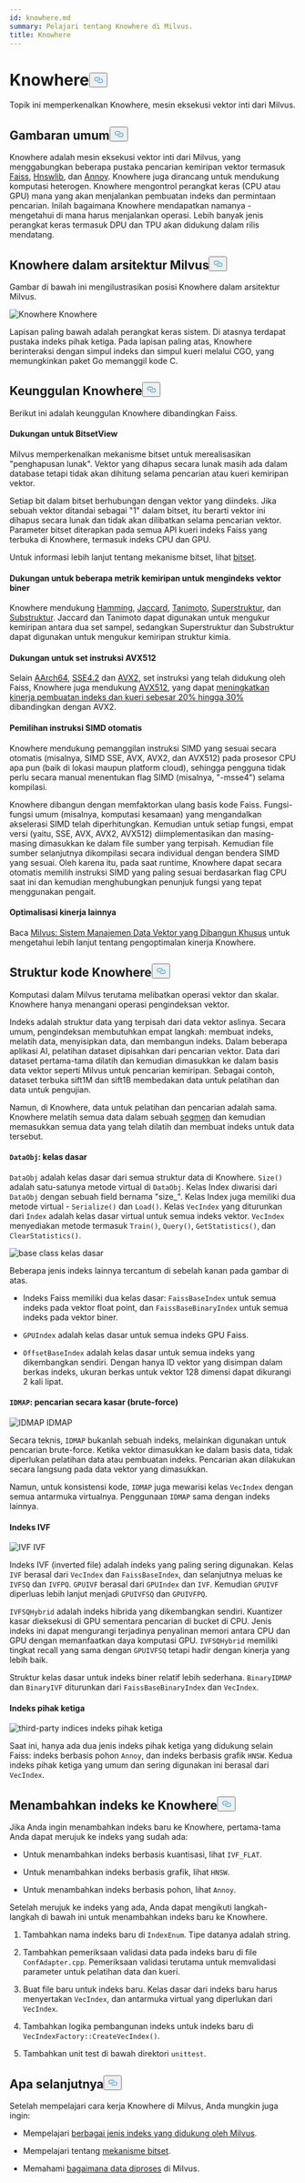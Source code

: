 ```yaml
---
id: knowhere.md
summary: Pelajari tentang Knowhere di Milvus.
title: Knowhere
---
```

<h1 id="Knowhere" class="common-anchor-header">Knowhere<button data-href="#Knowhere" class="anchor-icon" translate="no">
      <svg translate="no"
        aria-hidden="true"
        focusable="false"
        height="20"
        version="1.1"
        viewBox="0 0 16 16"
        width="16"
      >
        <path
          fill="#0092E4"
          fill-rule="evenodd"
          d="M4 9h1v1H4c-1.5 0-3-1.69-3-3.5S2.55 3 4 3h4c1.45 0 3 1.69 3 3.5 0 1.41-.91 2.72-2 3.25V8.59c.58-.45 1-1.27 1-2.09C10 5.22 8.98 4 8 4H4c-.98 0-2 1.22-2 2.5S3 9 4 9zm9-3h-1v1h1c1 0 2 1.22 2 2.5S13.98 12 13 12H9c-.98 0-2-1.22-2-2.5 0-.83.42-1.64 1-2.09V6.25c-1.09.53-2 1.84-2 3.25C6 11.31 7.55 13 9 13h4c1.45 0 3-1.69 3-3.5S14.5 6 13 6z"
        ></path>
      </svg>
    </button></h1><p>Topik ini memperkenalkan Knowhere, mesin eksekusi vektor inti dari Milvus.</p>
<h2 id="Overview" class="common-anchor-header">Gambaran umum<button data-href="#Overview" class="anchor-icon" translate="no">
      <svg translate="no"
        aria-hidden="true"
        focusable="false"
        height="20"
        version="1.1"
        viewBox="0 0 16 16"
        width="16"
      >
        <path
          fill="#0092E4"
          fill-rule="evenodd"
          d="M4 9h1v1H4c-1.5 0-3-1.69-3-3.5S2.55 3 4 3h4c1.45 0 3 1.69 3 3.5 0 1.41-.91 2.72-2 3.25V8.59c.58-.45 1-1.27 1-2.09C10 5.22 8.98 4 8 4H4c-.98 0-2 1.22-2 2.5S3 9 4 9zm9-3h-1v1h1c1 0 2 1.22 2 2.5S13.98 12 13 12H9c-.98 0-2-1.22-2-2.5 0-.83.42-1.64 1-2.09V6.25c-1.09.53-2 1.84-2 3.25C6 11.31 7.55 13 9 13h4c1.45 0 3-1.69 3-3.5S14.5 6 13 6z"
        ></path>
      </svg>
    </button></h2><p>Knowhere adalah mesin eksekusi vektor inti dari Milvus, yang menggabungkan beberapa pustaka pencarian kemiripan vektor termasuk <a href="https://github.com/facebookresearch/faiss">Faiss</a>, <a href="https://github.com/nmslib/hnswlib">Hnswlib</a>, dan <a href="https://github.com/spotify/annoy">Annoy</a>. Knowhere juga dirancang untuk mendukung komputasi heterogen. Knowhere mengontrol perangkat keras (CPU atau GPU) mana yang akan menjalankan pembuatan indeks dan permintaan pencarian. Inilah bagaimana Knowhere mendapatkan namanya - mengetahui di mana harus menjalankan operasi. Lebih banyak jenis perangkat keras termasuk DPU dan TPU akan didukung dalam rilis mendatang.</p>
<h2 id="Knowhere-in-the-Milvus-architecture" class="common-anchor-header">Knowhere dalam arsitektur Milvus<button data-href="#Knowhere-in-the-Milvus-architecture" class="anchor-icon" translate="no">
      <svg translate="no"
        aria-hidden="true"
        focusable="false"
        height="20"
        version="1.1"
        viewBox="0 0 16 16"
        width="16"
      >
        <path
          fill="#0092E4"
          fill-rule="evenodd"
          d="M4 9h1v1H4c-1.5 0-3-1.69-3-3.5S2.55 3 4 3h4c1.45 0 3 1.69 3 3.5 0 1.41-.91 2.72-2 3.25V8.59c.58-.45 1-1.27 1-2.09C10 5.22 8.98 4 8 4H4c-.98 0-2 1.22-2 2.5S3 9 4 9zm9-3h-1v1h1c1 0 2 1.22 2 2.5S13.98 12 13 12H9c-.98 0-2-1.22-2-2.5 0-.83.42-1.64 1-2.09V6.25c-1.09.53-2 1.84-2 3.25C6 11.31 7.55 13 9 13h4c1.45 0 3-1.69 3-3.5S14.5 6 13 6z"
        ></path>
      </svg>
    </button></h2><p>Gambar di bawah ini mengilustrasikan posisi Knowhere dalam arsitektur Milvus.</p>
<p>
  
   <span class="img-wrapper"> <img translate="no" src="/docs/v2.6.x/assets/knowhere_architecture.png" alt="Knowhere" class="doc-image" id="knowhere" />
   </span> <span class="img-wrapper"> <span>Knowhere</span> </span></p>
<p>Lapisan paling bawah adalah perangkat keras sistem. Di atasnya terdapat pustaka indeks pihak ketiga. Pada lapisan paling atas, Knowhere berinteraksi dengan simpul indeks dan simpul kueri melalui CGO, yang memungkinkan paket Go memanggil kode C.</p>
<h2 id="Knowhere-advantages" class="common-anchor-header">Keunggulan Knowhere<button data-href="#Knowhere-advantages" class="anchor-icon" translate="no">
      <svg translate="no"
        aria-hidden="true"
        focusable="false"
        height="20"
        version="1.1"
        viewBox="0 0 16 16"
        width="16"
      >
        <path
          fill="#0092E4"
          fill-rule="evenodd"
          d="M4 9h1v1H4c-1.5 0-3-1.69-3-3.5S2.55 3 4 3h4c1.45 0 3 1.69 3 3.5 0 1.41-.91 2.72-2 3.25V8.59c.58-.45 1-1.27 1-2.09C10 5.22 8.98 4 8 4H4c-.98 0-2 1.22-2 2.5S3 9 4 9zm9-3h-1v1h1c1 0 2 1.22 2 2.5S13.98 12 13 12H9c-.98 0-2-1.22-2-2.5 0-.83.42-1.64 1-2.09V6.25c-1.09.53-2 1.84-2 3.25C6 11.31 7.55 13 9 13h4c1.45 0 3-1.69 3-3.5S14.5 6 13 6z"
        ></path>
      </svg>
    </button></h2><p>Berikut ini adalah keunggulan Knowhere dibandingkan Faiss.</p>
<h4 id="Support-for-BitsetView" class="common-anchor-header">Dukungan untuk BitsetView</h4><p>Milvus memperkenalkan mekanisme bitset untuk merealisasikan "penghapusan lunak". Vektor yang dihapus secara lunak masih ada dalam database tetapi tidak akan dihitung selama pencarian atau kueri kemiripan vektor.</p>
<p>Setiap bit dalam bitset berhubungan dengan vektor yang diindeks. Jika sebuah vektor ditandai sebagai "1" dalam bitset, itu berarti vektor ini dihapus secara lunak dan tidak akan dilibatkan selama pencarian vektor. Parameter bitset diterapkan pada semua API kueri indeks Faiss yang terbuka di Knowhere, termasuk indeks CPU dan GPU.</p>
<p>Untuk informasi lebih lanjut tentang mekanisme bitset, lihat <a href="/docs/id/bitset.md">bitset</a>.</p>
<h4 id="Support-for-multiple-similarity-metrics-for-indexing-binary-vectors" class="common-anchor-header">Dukungan untuk beberapa metrik kemiripan untuk mengindeks vektor biner</h4><p>Knowhere mendukung <a href="/docs/id/metric.md#Hamming-distance">Hamming</a>, <a href="/docs/id/metric.md#Jaccard-distance">Jaccard</a>, <a href="/docs/id/metric.md#Tanimoto-distance">Tanimoto</a>, <a href="/docs/id/metric.md#Superstructure">Superstruktur</a>, dan <a href="/docs/id/metric.md#Substructure">Substruktur</a>. Jaccard dan Tanimoto dapat digunakan untuk mengukur kemiripan antara dua set sampel, sedangkan Superstruktur dan Substruktur dapat digunakan untuk mengukur kemiripan struktur kimia.</p>
<h4 id="Support-for-AVX512-instruction-set" class="common-anchor-header">Dukungan untuk set instruksi AVX512</h4><p>Selain <a href="https://en.wikipedia.org/wiki/AArch64">AArch64</a>, <a href="https://en.wikipedia.org/wiki/SSE4#SSE4.2">SSE4.2</a> dan <a href="https://en.wikipedia.org/wiki/Advanced_Vector_Extensions">AVX2</a>, set instruksi yang telah didukung oleh Faiss, Knowhere juga mendukung <a href="https://en.wikipedia.org/wiki/AVX-512">AVX512</a>, yang dapat <a href="https://milvus.io/blog/milvus-performance-AVX-512-vs-AVX2.md">meningkatkan kinerja pembuatan indeks dan kueri sebesar 20% hingga 30%</a> dibandingkan dengan AVX2.</p>
<h4 id="Automatic-SIMD-instruction-selection" class="common-anchor-header">Pemilihan instruksi SIMD otomatis</h4><p>Knowhere mendukung pemanggilan instruksi SIMD yang sesuai secara otomatis (misalnya, SIMD SSE, AVX, AVX2, dan AVX512) pada prosesor CPU apa pun (baik di lokasi maupun platform cloud), sehingga pengguna tidak perlu secara manual menentukan flag SIMD (misalnya, "-msse4") selama kompilasi.</p>
<p>Knowhere dibangun dengan memfaktorkan ulang basis kode Faiss. Fungsi-fungsi umum (misalnya, komputasi kesamaan) yang mengandalkan akselerasi SIMD telah diperhitungkan. Kemudian untuk setiap fungsi, empat versi (yaitu, SSE, AVX, AVX2, AVX512) diimplementasikan dan masing-masing dimasukkan ke dalam file sumber yang terpisah. Kemudian file sumber selanjutnya dikompilasi secara individual dengan bendera SIMD yang sesuai. Oleh karena itu, pada saat runtime, Knowhere dapat secara otomatis memilih instruksi SIMD yang paling sesuai berdasarkan flag CPU saat ini dan kemudian menghubungkan penunjuk fungsi yang tepat menggunakan pengait.</p>
<h4 id="Other-performance-optimization" class="common-anchor-header">Optimalisasi kinerja lainnya</h4><p>Baca <a href="https://www.cs.purdue.edu/homes/csjgwang/pubs/SIGMOD21_Milvus.pdf">Milvus: Sistem Manajemen Data Vektor yang Dibangun Khusus</a> untuk mengetahui lebih lanjut tentang pengoptimalan kinerja Knowhere.</p>
<h2 id="Knowhere-code-structure" class="common-anchor-header">Struktur kode Knowhere<button data-href="#Knowhere-code-structure" class="anchor-icon" translate="no">
      <svg translate="no"
        aria-hidden="true"
        focusable="false"
        height="20"
        version="1.1"
        viewBox="0 0 16 16"
        width="16"
      >
        <path
          fill="#0092E4"
          fill-rule="evenodd"
          d="M4 9h1v1H4c-1.5 0-3-1.69-3-3.5S2.55 3 4 3h4c1.45 0 3 1.69 3 3.5 0 1.41-.91 2.72-2 3.25V8.59c.58-.45 1-1.27 1-2.09C10 5.22 8.98 4 8 4H4c-.98 0-2 1.22-2 2.5S3 9 4 9zm9-3h-1v1h1c1 0 2 1.22 2 2.5S13.98 12 13 12H9c-.98 0-2-1.22-2-2.5 0-.83.42-1.64 1-2.09V6.25c-1.09.53-2 1.84-2 3.25C6 11.31 7.55 13 9 13h4c1.45 0 3-1.69 3-3.5S14.5 6 13 6z"
        ></path>
      </svg>
    </button></h2><p>Komputasi dalam Milvus terutama melibatkan operasi vektor dan skalar. Knowhere hanya menangani operasi pengindeksan vektor.</p>
<p>Indeks adalah struktur data yang terpisah dari data vektor aslinya. Secara umum, pengindeksan membutuhkan empat langkah: membuat indeks, melatih data, menyisipkan data, dan membangun indeks. Dalam beberapa aplikasi AI, pelatihan dataset dipisahkan dari pencarian vektor. Data dari dataset pertama-tama dilatih dan kemudian dimasukkan ke dalam basis data vektor seperti Milvus untuk pencarian kemiripan. Sebagai contoh, dataset terbuka sift1M dan sift1B membedakan data untuk pelatihan dan data untuk pengujian.</p>
<p>Namun, di Knowhere, data untuk pelatihan dan pencarian adalah sama. Knowhere melatih semua data dalam sebuah <a href="https://milvus.io/blog/deep-dive-1-milvus-architecture-overview.md#Segments">segmen</a> dan kemudian memasukkan semua data yang telah dilatih dan membuat indeks untuk data tersebut.</p>
<h4 id="DataObj-base-class" class="common-anchor-header"><code translate="no">DataObj</code>: kelas dasar</h4><p><code translate="no">DataObj</code> adalah kelas dasar dari semua struktur data di Knowhere. <code translate="no">Size()</code> adalah satu-satunya metode virtual di <code translate="no">DataObj</code>. Kelas Index diwarisi dari <code translate="no">DataObj</code> dengan sebuah field bernama "size_". Kelas Index juga memiliki dua metode virtual - <code translate="no">Serialize()</code> dan <code translate="no">Load()</code>. Kelas <code translate="no">VecIndex</code> yang diturunkan dari <code translate="no">Index</code> adalah kelas dasar virtual untuk semua indeks vektor. <code translate="no">VecIndex</code> menyediakan metode termasuk <code translate="no">Train()</code>, <code translate="no">Query()</code>, <code translate="no">GetStatistics()</code>, dan <code translate="no">ClearStatistics()</code>.</p>
<p>
  
   <span class="img-wrapper"> <img translate="no" src="/docs/v2.6.x/assets/Knowhere_base_classes.png" alt="base class" class="doc-image" id="base-class" />
   </span> <span class="img-wrapper"> <span>kelas dasar</span> </span></p>
<p>Beberapa jenis indeks lainnya tercantum di sebelah kanan pada gambar di atas.</p>
<ul>
<li><p>Indeks Faiss memiliki dua kelas dasar: <code translate="no">FaissBaseIndex</code> untuk semua indeks pada vektor float point, dan <code translate="no">FaissBaseBinaryIndex</code> untuk semua indeks pada vektor biner.</p></li>
<li><p><code translate="no">GPUIndex</code> adalah kelas dasar untuk semua indeks GPU Faiss.</p></li>
<li><p><code translate="no">OffsetBaseIndex</code> adalah kelas dasar untuk semua indeks yang dikembangkan sendiri. Dengan hanya ID vektor yang disimpan dalam berkas indeks, ukuran berkas untuk vektor 128 dimensi dapat dikurangi 2 kali lipat.</p></li>
</ul>
<h4 id="IDMAP-brute-force-search" class="common-anchor-header"><code translate="no">IDMAP</code>: pencarian secara kasar (brute-force)</h4><p>
  
   <span class="img-wrapper"> <img translate="no" src="/docs/v2.6.x/assets/IDMAP.png" alt="IDMAP" class="doc-image" id="idmap" />
   </span> <span class="img-wrapper"> <span>IDMAP</span> </span></p>
<p>Secara teknis, <code translate="no">IDMAP</code> bukanlah sebuah indeks, melainkan digunakan untuk pencarian brute-force. Ketika vektor dimasukkan ke dalam basis data, tidak diperlukan pelatihan data atau pembuatan indeks. Pencarian akan dilakukan secara langsung pada data vektor yang dimasukkan.</p>
<p>Namun, untuk konsistensi kode, <code translate="no">IDMAP</code> juga mewarisi kelas <code translate="no">VecIndex</code> dengan semua antarmuka virtualnya. Penggunaan <code translate="no">IDMAP</code> sama dengan indeks lainnya.</p>
<h4 id="IVF-indices" class="common-anchor-header">Indeks IVF</h4><p>
  
   <span class="img-wrapper"> <img translate="no" src="/docs/v2.6.x/assets/IVF.png" alt="IVF" class="doc-image" id="ivf" />
   </span> <span class="img-wrapper"> <span>IVF</span> </span></p>
<p>Indeks IVF (inverted file) adalah indeks yang paling sering digunakan. Kelas <code translate="no">IVF</code> berasal dari <code translate="no">VecIndex</code> dan <code translate="no">FaissBaseIndex</code>, dan selanjutnya meluas ke <code translate="no">IVFSQ</code> dan <code translate="no">IVFPQ</code>. <code translate="no">GPUIVF</code> berasal dari <code translate="no">GPUIndex</code> dan <code translate="no">IVF</code>. Kemudian <code translate="no">GPUIVF</code> diperluas lebih lanjut menjadi <code translate="no">GPUIVFSQ</code> dan <code translate="no">GPUIVFPQ</code>.</p>
<p><code translate="no">IVFSQHybrid</code> adalah indeks hibrida yang dikembangkan sendiri. Kuantizer kasar dieksekusi di GPU sementara pencarian di bucket di CPU. Jenis indeks ini dapat mengurangi terjadinya penyalinan memori antara CPU dan GPU dengan memanfaatkan daya komputasi GPU. <code translate="no">IVFSQHybrid</code> memiliki tingkat recall yang sama dengan <code translate="no">GPUIVFSQ</code> tetapi hadir dengan kinerja yang lebih baik.</p>
<p>Struktur kelas dasar untuk indeks biner relatif lebih sederhana. <code translate="no">BinaryIDMAP</code> dan <code translate="no">BinaryIVF</code> diturunkan dari <code translate="no">FaissBaseBinaryIndex</code> dan <code translate="no">VecIndex</code>.</p>
<h4 id="Third-party-indices" class="common-anchor-header">Indeks pihak ketiga</h4><p>
  
   <span class="img-wrapper"> <img translate="no" src="/docs/v2.6.x/assets/third_party_index.png" alt="third-party indices" class="doc-image" id="third-party-indices" />
   </span> <span class="img-wrapper"> <span>indeks pihak ketiga</span> </span></p>
<p>Saat ini, hanya ada dua jenis indeks pihak ketiga yang didukung selain Faiss: indeks berbasis pohon <code translate="no">Annoy</code>, dan indeks berbasis grafik <code translate="no">HNSW</code>. Kedua indeks pihak ketiga yang umum dan sering digunakan ini berasal dari <code translate="no">VecIndex</code>.</p>
<h2 id="Adding-indices-to-Knowhere" class="common-anchor-header">Menambahkan indeks ke Knowhere<button data-href="#Adding-indices-to-Knowhere" class="anchor-icon" translate="no">
      <svg translate="no"
        aria-hidden="true"
        focusable="false"
        height="20"
        version="1.1"
        viewBox="0 0 16 16"
        width="16"
      >
        <path
          fill="#0092E4"
          fill-rule="evenodd"
          d="M4 9h1v1H4c-1.5 0-3-1.69-3-3.5S2.55 3 4 3h4c1.45 0 3 1.69 3 3.5 0 1.41-.91 2.72-2 3.25V8.59c.58-.45 1-1.27 1-2.09C10 5.22 8.98 4 8 4H4c-.98 0-2 1.22-2 2.5S3 9 4 9zm9-3h-1v1h1c1 0 2 1.22 2 2.5S13.98 12 13 12H9c-.98 0-2-1.22-2-2.5 0-.83.42-1.64 1-2.09V6.25c-1.09.53-2 1.84-2 3.25C6 11.31 7.55 13 9 13h4c1.45 0 3-1.69 3-3.5S14.5 6 13 6z"
        ></path>
      </svg>
    </button></h2><p>Jika Anda ingin menambahkan indeks baru ke Knowhere, pertama-tama Anda dapat merujuk ke indeks yang sudah ada:</p>
<ul>
<li><p>Untuk menambahkan indeks berbasis kuantisasi, lihat <code translate="no">IVF_FLAT</code>.</p></li>
<li><p>Untuk menambahkan indeks berbasis grafik, lihat <code translate="no">HNSW</code>.</p></li>
<li><p>Untuk menambahkan indeks berbasis pohon, lihat <code translate="no">Annoy</code>.</p></li>
</ul>
<p>Setelah merujuk ke indeks yang ada, Anda dapat mengikuti langkah-langkah di bawah ini untuk menambahkan indeks baru ke Knowhere.</p>
<ol>
<li><p>Tambahkan nama indeks baru di <code translate="no">IndexEnum</code>. Tipe datanya adalah string.</p></li>
<li><p>Tambahkan pemeriksaan validasi data pada indeks baru di file <code translate="no">ConfAdapter.cpp</code>. Pemeriksaan validasi terutama untuk memvalidasi parameter untuk pelatihan data dan kueri.</p></li>
<li><p>Buat file baru untuk indeks baru. Kelas dasar dari indeks baru harus menyertakan <code translate="no">VecIndex</code>, dan antarmuka virtual yang diperlukan dari <code translate="no">VecIndex</code>.</p></li>
<li><p>Tambahkan logika pembangunan indeks untuk indeks baru di <code translate="no">VecIndexFactory::CreateVecIndex()</code>.</p></li>
<li><p>Tambahkan unit test di bawah direktori <code translate="no">unittest</code>.</p></li>
</ol>
<h2 id="Whats-next" class="common-anchor-header">Apa selanjutnya<button data-href="#Whats-next" class="anchor-icon" translate="no">
      <svg translate="no"
        aria-hidden="true"
        focusable="false"
        height="20"
        version="1.1"
        viewBox="0 0 16 16"
        width="16"
      >
        <path
          fill="#0092E4"
          fill-rule="evenodd"
          d="M4 9h1v1H4c-1.5 0-3-1.69-3-3.5S2.55 3 4 3h4c1.45 0 3 1.69 3 3.5 0 1.41-.91 2.72-2 3.25V8.59c.58-.45 1-1.27 1-2.09C10 5.22 8.98 4 8 4H4c-.98 0-2 1.22-2 2.5S3 9 4 9zm9-3h-1v1h1c1 0 2 1.22 2 2.5S13.98 12 13 12H9c-.98 0-2-1.22-2-2.5 0-.83.42-1.64 1-2.09V6.25c-1.09.53-2 1.84-2 3.25C6 11.31 7.55 13 9 13h4c1.45 0 3-1.69 3-3.5S14.5 6 13 6z"
        ></path>
      </svg>
    </button></h2><p>Setelah mempelajari cara kerja Knowhere di Milvus, Anda mungkin juga ingin:</p>
<ul>
<li><p>Mempelajari <a href="/docs/id/index.md">berbagai jenis indeks yang didukung oleh Milvus</a>.</p></li>
<li><p>Mempelajari tentang <a href="/docs/id/bitset.md">mekanisme bitset</a>.</p></li>
<li><p>Memahami <a href="/docs/id/data_processing.md">bagaimana data diproses</a> di Milvus.</p></li>
</ul>
